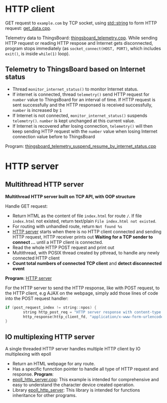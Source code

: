 # HTTP client
GET request to ``example.com`` by TCP socket, using [std::string](../Data%20structure/String/README.md#stdstring) to form HTTP request: [get_data.cpp](get_data.cpp).

Telemetry data to ThingsBoard: [thingsboard_telemetry.cpp](thingsboard_telemetry.cpp). While sending HTTP request or reading HTTP respose and Internet gets disconnected, program stops immediately (as ``socket_connect(HOST, PORT)``, which includes ``exit()``, is inside ``while(1)`` loop).

## Telemetry to ThingsBoard based on Internet status

* Thread ``monitor_internet_status()`` to monitor Internet status.
* If internet is connected, thread ``telemetry()`` send HTTP request for ``number`` value to ThingsBoard for an interval of time. If HTTP request is sent successfully and the HTTP responsed is received successfully, ``number`` is increased by ``1``
* If Internet is not connected, ``monitor_internet_status()`` suspends ``telemetry()``. ``number`` is kept unchanged at this current value.
* If Internet is recovered after losing connection, ``telemetry()`` will then keep sending HTTP request with the ``number`` value when losing Internet connection value before to ThingsBoard

Program: [thingsboard_telemetry_suspend_resume_by_internet_status.cpp](thingsboard_telemetry_suspend_resume_by_internet_status.cpp)
# HTTP server
## Multithread HTTP server 
**Multithread HTTP server built on TCP API, with OOP structure**

Handle GET request:
* Return HTML as the content of file ``index.html`` for route ``/``. If file ``index.html`` not existed, return text/plain ``File index.html not existed``.
* For routing with unhandled route, return ``Not found %s``
* [HTTP server](multithread_http_server.cpp) starts when there is no HTTP client connected and sending HTTP request, HTTP receiver prints out **Waiting for a TCP sender to connect ...** until a HTTP client is connected.
* Read the whole HTTP POST request and print out
* Multithread, with POSIX thread created by pthread, to handle any newly connected HTTP client
* **Count total numbers of connected TCP client** and **detect disconnected event**

**Program**: [HTTP server](HTTP%20server)

For the HTTP server to send the HTTP response, like with POST request, to the HTTP client, e.g AJAX on the webpage, simply add those lines of code into the POST request handler:
```cpp
if (post_request_index != string::npos) {
        string http_post_req = "HTTP server response with content-type application/x-www-form-urlencoded to Web browser";
        http_response(http_client_fd, "application/x-www-form-urlencoded", http_post_req.c_str());
}
```
## IO multiplexing HTTP server
A single threaded HTTP server handles multiple HTTP client by IO multiplexing with epoll
* Return an HTML webpage for any route.
* Has a specific funnction pointer to handle all type of HTTP request and response.
**Program**: 
* [epoll_http_server.cpp](epoll_http_server.cpp): This example is intended for comprehensive and easy to understand the character device created operation.
* Library [epoll_http_server](epoll_http_server): This library is intended for functions inheritance for other programs.
